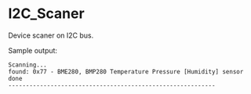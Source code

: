 # I2C_Scaner
Device scaner on I2C bus.

Sample output:
```
Scanning...
found: 0x77 - BME280, BMP280 Temperature Pressure [Humidity] sensor
done
-----------------------------------------------------------
```

